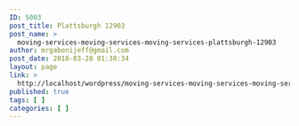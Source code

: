 ```yaml
---
ID: 5003
post_title: Plattsburgh 12903
post_name: >
  moving-services-moving-services-moving-services-plattsburgh-12903
author: mrgabonijeff@gmail.com
post_date: 2018-03-28 01:38:34
layout: page
link: >
  http://localhost/wordpress/moving-services-moving-services-moving-services-plattsburgh-12903/
published: true
tags: [ ]
categories: [ ]
---
```

